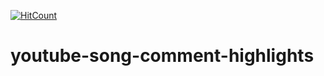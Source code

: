 [![HitCount](http://hits.dwyl.io/teamtact/https://github.com/teamtact/youtube-song-comment-highlights.svg)](http://hits.dwyl.io/teamtact/https://github.com/teamtact/youtube-song-comment-highlights)

# youtube-song-comment-highlights
